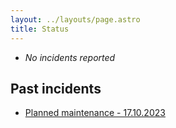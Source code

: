 ```yaml
---
layout: ../layouts/page.astro
title: Status
---
```


* *No incidents reported*

## Past incidents

* [Planned maintenance - 17.10.2023](/incidents/0/)